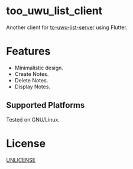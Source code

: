 # too_uwu_list_client

Another client for [to-uwu-list-server](https://github.com/Red1C3/to-uwu-list-back-end) using Flutter.

# Features
- Minimalistic design.
- Create Notes.
- Delete Notes.
- Display Notes.

## Supported Platforms
Tested on GNU/Linux.

# License
[UNLICENSE](./LICENSE)